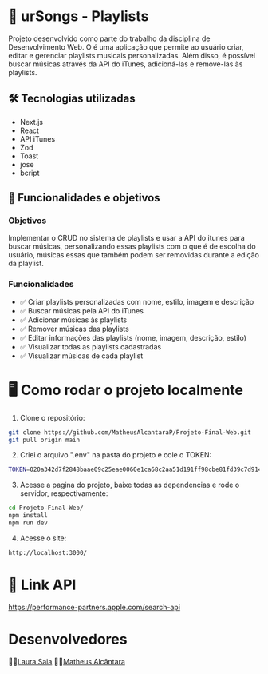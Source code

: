 # 🎵 urSongs - Playlists
Projeto desenvolvido como parte do trabalho da disciplina de Desenvolvimento Web. O  é uma aplicação que permite ao usuário criar, editar e gerenciar playlists musicais personalizadas. Além disso, é possível buscar músicas através da API do iTunes, adicioná-las e remove-las às playlists.

## 🛠️ Tecnologias utilizadas
- Next.js
- React
- API iTunes
- Zod
- Toast
- jose
- bcript

## 🚀 Funcionalidades e objetivos
### Objetivos
Implementar o CRUD no sistema de playlists e usar a API do itunes para buscar músicas, personalizando essas playlists com o que é de escolha do usuário, músicas essas que também podem ser removidas durante a edição da playlist.
### Funcionalidades
- ✅ Criar playlists personalizadas com nome, estilo, imagem e descrição  
- ✅ Buscar músicas pela API do iTunes  
- ✅ Adicionar músicas às playlists  
- ✅ Remover músicas das playlists  
- ✅ Editar informações das playlists (nome, imagem, descrição, estilo)  
- ✅ Visualizar todas as playlists cadastradas  
- ✅ Visualizar músicas de cada playlist

# 🖥️ Como rodar o projeto localmente
1. Clone o repositório:
```bash
git clone https://github.com/MatheusAlcantaraP/Projeto-Final-Web.git
git pull origin main
```
2. Criei o arquivo ".env" na pasta do projeto e cole o TOKEN:
```bash
TOKEN=020a342d7f2848baae09c25eae0060e1ca68c2aa51d191ff98cbe81fd39c7d914f4ccadf8632acdee3daa90c78e60f5fc4188cb73a17ed2689755db770326b81
```
3. Acesse a pagina do projeto, baixe todas as dependencias e rode o servidor, respectivamente:
```bash
cd Projeto-Final-Web/
npm install
npm run dev
```
4. Acesse o site:
```bash
http://localhost:3000/
```

# 🧩 Link API
https://performance-partners.apple.com/search-api

# Desenvolvedores
👩‍💻[Laura Saia](https://github.com/laurasaia)
🧑‍💻[Matheus Alcântara](https://github.com/MatheusAlcantaraP)
